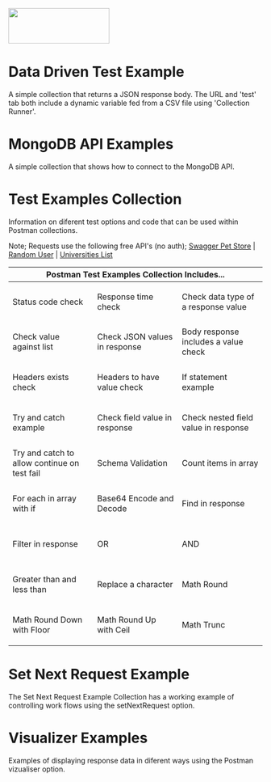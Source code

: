 <img src="https://user-images.githubusercontent.com/86320001/151955989-cf6ac46d-790f-423f-892d-4425759159cd.png" 
     width="200" 
     height="70" />
     
# Data Driven Test Example
A simple collection that returns a JSON response body. The URL and 'test' tab both include a dynamic variable fed from a CSV file using 'Collection Runner'. 

# MongoDB API Examples
A simple collection that shows how to connect to the MongoDB API.

# Test Examples Collection
Information on diferent test options and code that can be used within Postman collections.

Note; Requests use the following free API's (no auth); 
[Swagger Pet Store](https://virtserver.swaggerhub.com/w4dd325/test/1.0.0/pet/0) | 
[Random User](https://randomuser.me/api/) | 
[Universities List](http://universities.hipolabs.com/search?country=United+States)

<table width=100%>
    <thead>
        <tr>
            <th colspan=3>Postman Test Examples Collection Includes...</th>
        </tr>
    </thead>
    <tbody>
        <tr height=80>
            <td width="33%">Status code check</td>
            <td width="33%">Response time check</td>
            <td width="33%">Check data type of a response value</td>
        </tr>
        <tr height=80>
            <td width="33%">Check value against list</td>
            <td width="33%">Check JSON values in response</td>
            <td width="33%">Body response includes a value check</td>
        </tr>
        <tr height=80>
            <td width="33%">Headers exists check</td>
            <td width="33%">Headers to have value check</td>
            <td width="33%">If statement example</td>
        </tr>
        <tr height=80>
            <td width="33%">Try and catch example</td>
            <td width="33%">Check field value in response</td>
            <td width="33%">Check nested field value in response</td>
        </tr>
        <tr height=80>
            <td width="33%">Try and catch to allow continue on test fail</td>
            <td width="33%">Schema Validation</td>
            <td width="33%">Count items in array</td>
        </tr>
        <tr height=80>
            <td width="33%">For each in array with if</td>
            <td width="33%">Base64 Encode and Decode</td>
            <td width="33%">Find in response</td>
        </tr>
        <tr height=80>
            <td width="33%">Filter in response</td>
            <td width="33%">OR</td>
            <td width="33%">AND</td>
        </tr>
        <tr height=80>
            <td width="33%">Greater than and less than</td>
            <td width="33%">Replace a character</td>
            <td width="33%">Math Round</td>
        </tr>
        <tr height=80>
            <td width="33%">Math Round Down with Floor</td>
            <td width="33%">Math Round Up with Ceil</td>
            <td width="33%">Math Trunc</td>
        </tr>
    </tbody>
</table>

# Set Next Request Example
The Set Next Request Example Collection has a working example of controlling work flows using the setNextRequest option.

# Visualizer Examples
Examples of displaying response data in diferent ways using the Postman vizualiser option.
